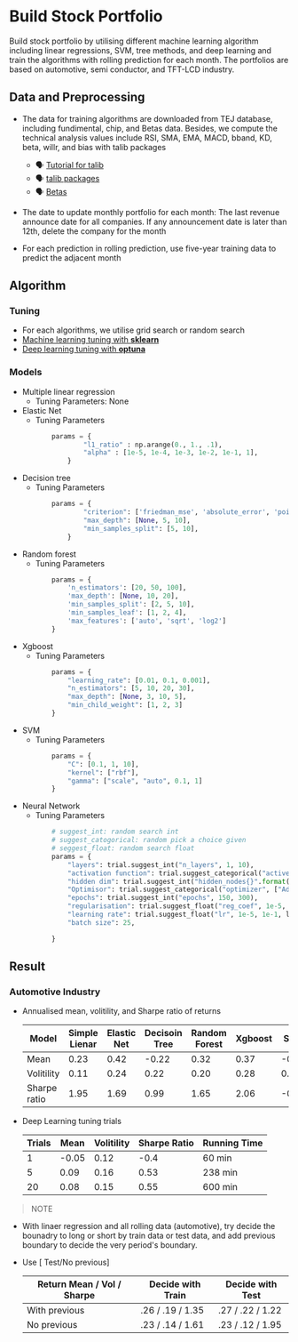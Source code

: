 # Build Stock Portfolio 
<!---🦁🙉😹🧑💗🦁🏋🐱🖼️📝--->


Build stock portfolio by utilising different machine learning algorithm including linear regressions, SVM, tree methods, and deep learning and train the algorithms with rolling prediction for each month. The portfolios are based on automotive, semi conductor, and TFT-LCD industry. 

## Data and Preprocessing
- The data for training algorithms are downloaded from TEJ database, including fundimental, chip, and Betas data. Besides, we compute the technical analysis values include RSI, SMA, EMA, MACD, bband, KD, beta, willr, and bias with talib packages
    - 🗣️ [Tutorial for talib](https://medium.com/ai%E8%82%A1%E4%BB%94/%E7%94%A8-python-%E5%BF%AB%E9%80%9F%E8%A8%88%E7%AE%97-158-%E7%A8%AE%E6%8A%80%E8%A1%93%E6%8C%87%E6%A8%99-26f9579b8f3a)
    - 🗣️ [talib packages](https://github.com/TA-Lib/ta-lib-python?tab=readme-ov-file#indicator-groups)
    - 🗣️ [Betas](https://api.tej.com.tw/columndoc.html?subId=51)

- The date to update monthly portfolio for each month: The last revenue announce date for all companies. If any announcement date is later than 12th, delete the company for the month

- For each prediction in rolling prediction, use five-year training data to predict the adjacent month



## Algorithm
### Tuning
- For each algorithms, we utilise grid search or random search
- [Machine learning tuning with **sklearn**](https://scikit-learn.org/stable/modules/grid_search.html)
- [Deep learning tuning with **optuna**](https://github.com/optuna/optuna)

### Models
- Multiple linear regression
    - Tuning Parameters: None
- Elastic Net
    - Tuning Parameters
        ```python
            params = {
                    "l1_ratio" : np.arange(0., 1., .1),
                    "alpha" : [1e-5, 1e-4, 1e-3, 1e-2, 1e-1, 1],
                }
        ```
- Decision tree
    - Tuning Parameters
        ```python
            params = {
                    "criterion": ['friedman_mse', 'absolute_error', 'poisson', 'squared_error'],  
                    "max_depth": [None, 5, 10], 
                    "min_samples_split": [5, 10],
                }
        ```
- Random forest
    - Tuning Parameters
        ```python
            params = {
                'n_estimators': [20, 50, 100], 
                'max_depth': [None, 10, 20],
                'min_samples_split': [2, 5, 10],
                'min_samples_leaf': [1, 2, 4],
                'max_features': ['auto', 'sqrt', 'log2']
            }
        ```
- Xgboost
    - Tuning Parameters
        ```python
            params = {
                "learning_rate": [0.01, 0.1, 0.001],
                "n_estimators": [5, 10, 20, 30], 
                "max_depth": [None, 3, 10, 5],
                "min_child_weight": [1, 2, 3] 
            }
        ```
- SVM
    - Tuning Parameters
        ```python
            params = {
                "C": [0.1, 1, 10],
                "kernel": ["rbf"],
                "gamma": ["scale", "auto", 0.1, 1]
            }        
        ```
- Neural Network
    - Tuning Parameters
        ```python
            # suggest_int: random search int
            # suggest_catogorical: random pick a choice given
            # seggest_float: random search float 
            params = {
                "layers": trial.suggest_int("n_layers", 1, 10),
                "activation function": trial.suggest_categorical("active", ["relu", None]),
                "hidden dim": trial.suggest_int("hidden_nodes{}".format(i), 4, 512),
                "Optimisor": trial.suggest_categorical("optimizer", ["Adam", "RMSprop", "SGD"]),
                "epochs": trial.suggest_int("epochs", 150, 300), 
                "regularisation": trial.suggest_float("reg_coef", 1e-5, 1e-1, log=True),
                "learning rate": trial.suggest_float("lr", 1e-5, 1e-1, log=True),
                "batch size": 25,

            }
        ```



## Result
### Automotive Industry
- Annualised mean, volitility, and Sharpe ratio of returns

    | Model      | Simple Lienar | Elastic Net | Decisoin Tree | Random Forest | Xgboost | SVM   | Deep Learning | Ensemble Voting |
    | -----      | ------------- | ------------| ------------- | --------------| --------| ----  | --------------| ----------------|
    | Mean       | 0.23          | 0.42        | -0.22         | 0.32          | 0.37    | -0.04 | 0.01          |      0.30       |
    |Volitility  | 0.11          | 0.24        | 0.22          | 0.20          | 0.28    | 0.17  | 0.16          |       0.13      |
    |Sharpe ratio| 1.95          | 1.69        | 0.99          | 1.65          | 2.06    | -0.22 | 0.08          |       2.33      |

- Deep Learning tuning trials 
    
    | Trials | Mean | Volitility | Sharpe Ratio | Running Time     |
    | ------ | ---- | ---------- | ------------ | ---------------- |
    | 1      | -0.05 | 0.12      | -0.4         | 60 min           |
    | 5      | 0.09 | 0.16       | 0.53         | 238 min          |
    | 20     | 0.08 | 0.15       | 0.55         | 600 min          |


> NOTE
- With linaer regression and all rolling data (automotive), try decide the bounadry to long or short by train data or test data, and add previous boundary to decide the very period's boundary.
- Use [ Test/No previous]

    | Return Mean / Vol / Sharpe | Decide with Train | Decide with Test |
    | ---------------------------| ----------------- |------------------|
    | With previous              | .26 / .19 / 1.35  | .27 / .22 / 1.22 |
    | No previous                |  .23 / .14 / 1.61 | .23 / .12 / 1.95 | 



